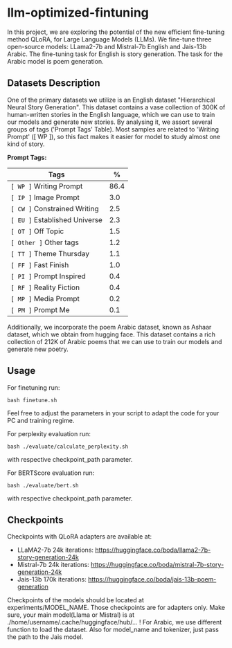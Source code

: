# llm-optimized-fintuning

In this project, we are exploring the potential of the new efficient fine-tuning
method QLoRA, for Large Language Models (LLMs). We fine-tune three open-source
models: LLama2-7b and Mistral-7b English and Jais-13b Arabic. The fine-tuning
task for English is story generation. The task for the Arabic model is poem
generation.

## Datasets Description

One of the primary datasets we utilize is an English dataset "Hierarchical Neural Story Generation". This dataset contains a vase collection of 300K of human-written stories in the English language, which we can use to train our models and generate new stories. By analysing it, we assort several groups of tags ('Prompt Tags' Table). Most samples are related to 'Writing Prompt' ([ WP ]), so this fact makes it easier for model to study almost one kind of story.

**Prompt Tags:**

| Tags | % |
| --- | --- |
| `[ WP ]` Writing Prompt | 86.4
`[ IP ]` Image Prompt| 3.0
`[ CW ]` Constrained Writing |2.5
`[ EU ]` Established Universe |2.3
`[ OT ]` Off Topic|1.5
`[ Other ]` Other tags |1.2
`[ TT ]` Theme Thursday |1.1
`[ FF ]` Fast Finish |1.0
`[ PI ]` Prompt Inspired|0.4
`[ RF ]` Reality Fiction |0.4
`[ MP ]` Media Prompt|0.2
`[ PM ]` Prompt Me| 0.1 |

Additionally, we incorporate the poem Arabic dataset, known as Ashaar dataset, which we obtain from hugging face. This dataset contains a rich collection of 212K of Arabic poems that we can use to train our models and generate new poetry.


## Usage

For finetuning run:
```
bash finetune.sh
```
Feel free to adjust the parameters in your script to adapt the code for your PC and training regime.

For perplexity evaluation run:
```
bash ./evaluate/calculate_perplexity.sh
```
with respective checkpoint_path parameter.

For BERTScore evaluation run:
```
bash ./evaluate/bert.sh
```
with respective checkpoint_path parameter.

## Checkpoints

Checkpoints with QLoRA adapters are available at:

- LLaMA2-7b 24k iterations: https://huggingface.co/boda/llama2-7b-story-generation-24k
- Mistral-7b 24k iterations: https://huggingface.co/boda/mistral-7b-story-generation-24k
- Jais-13b 170k iterations: https://huggingface.co/boda/jais-13b-poem-generation

Checkpoints of the models should be located at experiments/MODEL_NAME. Those checkpoints are for adapters only. Make sure, your main model(Llama or Mistral) is at ./home/username/.cache/huggingface/hub/... !
For Arabic, we use different function to load the dataset. Also for model_name and tokenizer, just pass the path to the Jais model.
